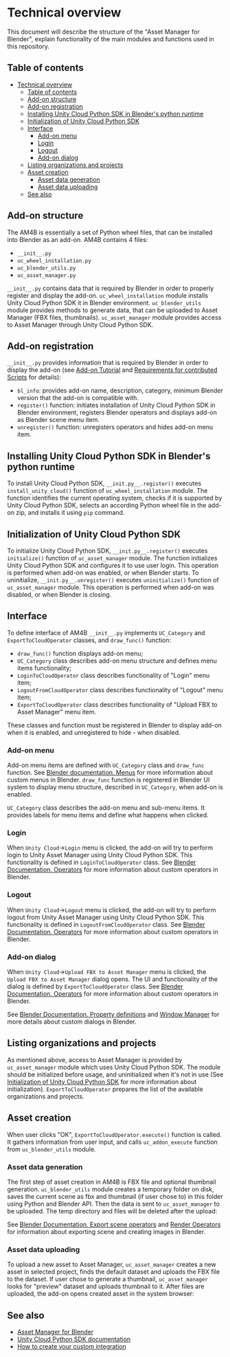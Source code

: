 # Technical overview

This document will describe the structure of the "Asset Manager for Blender", explain functionality of the main modules and functions used in this repository.

## Table of contents

- [Technical overview](#technical-overview)
  - [Table of contents](#table-of-contents)
  - [Add-on structure](#add-on-structure)
  - [Add-on registration](#add-on-registration)
  - [Installing Unity Cloud Python SDK in Blender's python runtime](#installing-unity-cloud-python-sdk-in-blenders-python-runtime)
  - [Initialization of Unity Cloud Python SDK](#initialization-of-unity-cloud-python-sdk)
  - [Interface](#interface)
    - [Add-on menu](#add-on-menu)
    - [Login](#login)
    - [Logout](#logout)
    - [Add-on dialog](#add-on-dialog)
  - [Listing organizations and projects](#listing-organizations-and-projects)
  - [Asset creation](#asset-creation)
    - [Asset data generation](#asset-data-generation)
    - [Asset data uploading](#asset-data-uploading)
  - [See also](#see-also)

## Add-on structure

The AM4B is essentially a set of Python wheel files, that can be installed into Blender as an add-on.
AM4B contains 4 files:
- `__init__.py`
- `uc_wheel_installation.py`
- `uc_blender_utils.py`
- `uc_asset_manager.py`

`__init__.py` contains data that is required by Blender in order to properly register and display the add-on.
`uc_wheel_installation` module installs Unity Cloud Python SDK it in Blender environment.
`uc_blender_utils` module provides methods to generate data, that can be uploaded to Asset Manager (FBX files, thumbnails).
`uc_asset_manager` module provides access to Asset Manager through Unity Cloud Python SDK.

## Add-on registration

`__init__.py` provides information that is required by Blender in order to display the add-on (see [Add-on Tutorial](https://docs.blender.org/manual/en/latest/advanced/scripting/addon_tutorial.html#what-is-an-add-on) and [Requirements for contributed Scripts](https://wiki.blender.org/wiki/Process/Addons/Guidelines) for details):
- `bl_info`: provides add-on name, description, category, minimum Blender version that the add-on is compatible with.
- `register()` function: initiates installation of Unity Cloud Python SDK in Blender environment, registers Blender operators and displays add-on as Blender scene menu item.
- `unregister()` function: unregisters operators and hides add-on menu item.

## Installing Unity Cloud Python SDK in Blender's python runtime

To install Unity Cloud Python SDK, `__init.py__.register()` executes `install_unity_cloud()` function of `uc_wheel_installation` module. The function identifies the current operating system, checks if it is supported by Unity Cloud Python SDK, selects an according Python wheel file in the add-on zip, and installs it using `pip` command.

## Initialization of Unity Cloud Python SDK

To initialize Unity Cloud Python SDK, `__init.py__.register()` executes `initialize()` function of `uc_asset_manager` module. The function initializes Unity Cloud Python SDK and configures it to use user login. This operation is performed when add-on was enabled, or when Blender starts.
To uninitialize, `__init.py__.unregister()` executes `uninitialize()` function of `uc_asset_manager` module. This operation is performed when add-on was disabled, or when Blender is closing.

## Interface

To define interface of AM4B `__init__.py` implements `UC_Category` and `ExportToCloudOperator` classes, and `draw_func()` function:
- `draw_func()` function displays add-on menu;
- `UC_Category` class describes add-on menu structure and defines menu items functionality;
- `LoginToCloudOperator` class describes functionality of "Login" menu item;
- `LogoutFromCloudOperator` class describes functionality of "Logout" menu item;
- `ExportToCloudOperator` class describes functionality of "Upload FBX to Asset Manager" menu item. 

These classes and function must be registered in Blender to display add-on when it is enabled, and unregistered to hide - when disabled.

### Add-on menu

Add-on menu items are defined with `UC_Category` class and `draw_func` function. See [Blender documentation. Menus](https://docs.blender.org/api/current/bpy.types.Menu.html#menu-bpy-struct) for more information about custom menus in Blender.
`draw_func` function is registered in Blender UI system to display menu structure, described in `UC_Category`, when add-on is enabled.

`UC_Category` class describes the add-on menu and sub-menu items. It provides labels for menu items and define what happens when clicked.

### Login

When `Unity Cloud`->`Login` menu is clicked, the add-on will try to perform login to Unity Asset Manager using Unity Cloud Python SDK. This functionality is defined in `LoginToCloudOperator` class. See [Blender Documentation. Operators](https://docs.blender.org/api/current/bpy.ops.html) for more information about custom operators in Blender.  

### Logout

When `Unity Cloud`->`Logout` menu is clicked, the add-on will try to perform logout from Unity Asset Manager using Unity Cloud Python SDK. This functionality is defined in `LogoutFromCloudOperator` class. See [Blender Documentation. Operators](https://docs.blender.org/api/current/bpy.ops.html) for more information about custom operators in Blender.

### Add-on dialog

When `Unity Cloud`->`Upload FBX to Asset Manager` menu is clicked, the `Upload FBX to Asset Manager` dialog opens. The UI and functionality of the dialog is defined by `ExportToCloudOperator` class. See [Blender Documentation. Operators](https://docs.blender.org/api/current/bpy.ops.html) for more information about custom operators in Blender.

See [Blender Documentation. Property definitions](https://docs.blender.org/api/current/bpy.props.html) and [Window Manager](https://docs.blender.org/api/current/bpy.types.WindowManager.html) for more details about custom dialogs in Blender.

## Listing organizations and projects

As mentioned above, access to Asset Manager is provided by `uc_asset_manager` module which uses Unity Cloud Python SDK. The module should be initialized before usage, and uninitialized when it's not in use (See [Initialization of Unity Cloud Python SDK](#initialization-of-unity-cloud-python-sdk) for more information about initialization).
`ExportToCloudOperator` prepares the list of the available organizations and projects.

## Asset creation

When user clicks "OK", `ExportToCloudOperator.execute()` function is called. It gathers information from user input, and calls `uc_addon_execute` function from `uc_blender_utils` module.

### Asset data generation

The first step of asset creation in AM4B is FBX file and optional thumbnail generation. `uc_blender_utils` module creates a temporary folder on disk, saves the current scene as fbx and thumbnail (if user chose to) in this folder using Python and Blender API. Then the data is sent to `uc_asset_manager` to be uploaded. The temp directory and files will be deleted after the upload:

See [Blender Documentation. Export scene operators](https://docs.blender.org/api/current/bpy.ops.export_scene.html#module-bpy.ops.export_scene) and [Render Operators](https://docs.blender.org/api/current/bpy.ops.render.html#module-bpy.ops.render) for information about exporting scene and creating images in Blender.

### Asset data uploading

To upload a new asset to Asset Manager, `uc_asset_manager` creates a new asset in selected project, finds the default dataset and uploads the FBX file to the dataset. If user chose to generate a thumbnail, `uc_asset_manager` looks for "preview" dataset and uploads thumbnail to it. After files are uploaded, the add-on opens created asset in the system browser:

## See also

- [Asset Manager for Blender](../README.md)
- [Unity Cloud Python SDK documentation](https://docs.unity.com/cloud/en-us/asset-manager/python-sdk)
- [How to create your custom integration](https://docs.unity.com/cloud/en-us/asset-manager/create-own-integration)
